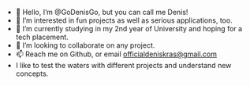 - 👋 Hello, I’m @GoDenisGo, but you can call me Denis!
- 👀 I’m interested in fun projects as well as serious applications, too.
- 🌱 I’m currently studying in my 2nd year of University and hoping for a tech placement.
- 💞️ I’m looking to collaborate on any project.
- 📫 Reach me on Github, or email officialdeniskras@gmail.com
- I like to test the waters with different projects and understand new concepts.

<!---
GoDenisGo/GoDenisGo is a ✨ special ✨ repository because its `README.md` (this file) appears on your GitHub profile.
You can click the Preview link to take a look at your changes.
--->
